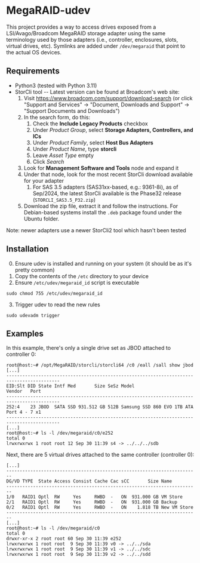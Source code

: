 # MegaRAID-udev

This project provides a way to access drives exposed from a LSI/Avago/Broadcom
MegaRAID storage adapter using the same terminology used by those adapters
(i.e., controller, enclosures, slots, virtual drives, etc). Symlinks are added
under `/dev/megaraid` that point to the actual OS devices.

## Requirements

* Python3 (tested with Python 3.11)
* StorCli tool -- Latest version can be found at Broadcom's web site:
  1. Visit https://www.broadcom.com/support/download-search
     (or click "Support and Services" -> "Document, Downloads and Support" ->
     "Support Documents and Downloads")
  2. In the search form, do this:
     1. Check the **Include Legacy Products** checkbox
     2. Under *Product Group*, select **Storage Adapters, Controllers, and ICs**
     3. Under *Product Family*, select **Host Bus Adapters**
     4. Under *Product Name*, type **storcli**
     5. Leave *Asset Type* empty
     6. Click *Search*
  3. Look for **Management Software and Tools** node and expand it
  4. Under that node, look for the most recent StorCli download available for
  your adapter
     1. For SAS 3.5 adapters (SAS31xx-based, e.g.: 9361-8i), as of Sep/2024, the
     latest StorCli available is the Phase32 release (`STORCLI_SAS3.5_P32.zip`)
  5. Download the zip file, extract it and follow the instructions. For
  Debian-based systems install the `.deb` package found under the Ubuntu folder.

Note: newer adapters use a newer StorCli2 tool which hasn't been tested

## Installation

0. Ensure udev is installed and running on your system (it should be as it's pretty common)
1. Copy the contents of the `/etc` directory to your device
2. Ensure `/etc/udev/megaraid_id` script is executable

```shell
sudo chmod 755 /etc/udev/megaraid_id
```

3. Trigger udev to read the new rules

```shell
sudo udevadm trigger
```

## Examples

In this example, there's only a single drive set as JBOD attached to controller 0:

```
root@host:~# /opt/MegaRAID/storcli/storcli64 /c0 /eall /sall show jbod
[...]
------------------------------------------------------------------------------------------
EID:Slt DID State Intf Med       Size SeSz Model                   Vendor   Port
------------------------------------------------------------------------------------------
252:4    23 JBOD  SATA SSD 931.512 GB 512B Samsung SSD 860 EVO 1TB ATA      Port 4 - 7 x1
------------------------------------------------------------------------------------------
[...]
root@host:~# ls -l /dev/megaraid/c0/e252
total 0
lrwxrwxrwx 1 root root 12 Sep 30 11:39 s4 -> ../../../sdb
```

Next, there are 5 virtual drives attached to the same controller (controller 0):

```
[...]
------------------------------------------------------------------------
DG/VD TYPE  State Access Consist Cache Cac sCC       Size Name
------------------------------------------------------------------------
1/0   RAID1 Optl  RW     Yes     RWBD  -   ON  931.000 GB VM Store
2/1   RAID1 Optl  RW     Yes     RWBD  -   ON  931.000 GB Backup
0/2   RAID1 Optl  RW     Yes     RWBD  -   ON    1.818 TB New VM Store
------------------------------------------------------------------------
[...]
root@host:~# ls -l /dev/megaraid/c0
total 0
drwxr-xr-x 2 root root 60 Sep 30 11:39 e252
lrwxrwxrwx 1 root root  9 Sep 30 11:39 v0 -> ../../sda
lrwxrwxrwx 1 root root  9 Sep 30 11:39 v1 -> ../../sdc
lrwxrwxrwx 1 root root  9 Sep 30 11:39 v2 -> ../../sdd
```
